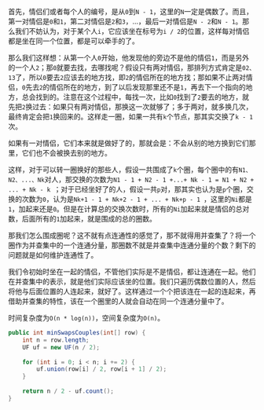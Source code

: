 首先，情侣们或者每个人的编号，是从`0`到`N - 1`，这里的`N`一定是偶数了。而且，第一对情侣是`0`和`1`，第二对情侣是`2`和`3`，...，最后一对情侣是`N - 2`和`N - 1`。那么我们不妨认为，对于某个人`i`，它应该坐在标号为`i / 2`的位置，这样每对情侣都是坐在同一个位置，都是可以牵手的了。

那么我们这样想：从第一个人`0`开始，他发现他的旁边不是他的情侣`1`，而是另外的一个人`2`；那`0`就要去找，去哪找呢？假设只有两对情侣，那排列方式肯定是`02、13`了，所以`0`要去`2`应该去的地方找，即`2`的情侣所在的地方找；那如果不止两对情侣，`0`先去`2`的情侣所在的地方，到了以后发现那里还不是`1`，再去下一个指向的地方，总会找到的。注意在这个过程中，每找一次，比如`0`找到了`2`要去的地方，就先把`2`换过去：如果只有两对情侣，那换这一次就够了；多于两对，就多换几次，最终肯定会把`1`换回来的。这样走一圈，如果一共有`k`个节点，那其实交换了`k - 1`次。

如果有一对情侣，它们本来就是做好了的，那就会是：不会从别的地方换到它们那里，它们也不会被换去别的地方。

这样，对于可以转一圈换好的那些人，假设一共围成了`k`个圈，每个圈中的有`N1、N2、...、Nk`对人，那交换的次数为`N1 - 1 + N2 - 1 +...+ Nk - 1 = N1 + N2 + ... + Nk - k `；对于已经坐好了的人，假设一共`p`对，那其实也认为是`p`个圈，交换的次数为`0`，认为是`Nk+1 - 1 + Nk+2 - 1 + ... + Nk+p - 1 `，这里的`Ni`都是`1`，加起来还是`0`。但是在计算总的交换次数时，所有的`Ni`加起来就是情侣的总对数，后面所有的`1`加起来，就是围成的总的圈数。

那我们怎么围成圈呢？这不就有点连通性的感觉了，那不就得用并查集了？将一个圈作为并查集中的一个连通分量，那圈数不就是并查集中连通分量的个数？剩下的问题就是如何维护连通性了。

我们令初始时坐在一起的情侣，不管他们实际是不是情侣，都让连通在一起。他们在并查集中的表示，就是他们实际应该坐的位置。我们只遍历偶数位置的人，然后将他与后面位置的人连起来，就好了。这样通过一个个把该连在一起的连起来，再借助并查集的特性，该在一个圈里的人就会自动在同一个连通分量中了。

时间复杂度为`O(n * log(n))`，空间复杂度为`O(n)`。

```java
public int minSwapsCouples(int[] row) {
    int n = row.length;
    UF uf = new UF(n / 2);
    
    for (int i = 0; i < n; i += 2) {
        uf.union(row[i] / 2, row[i + 1] / 2);
    }
    
    return n / 2 - uf.count();
}
```
